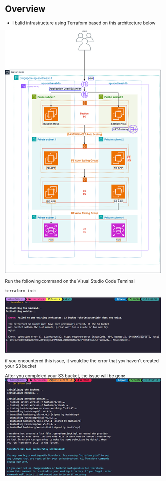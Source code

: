 # Overview

+ I bulid infrastructure using Terraform based on this architecture below

![ConnectPrivate](images/Three-Tier-Architecture.drawio.png)

Run the following command on the Visual Studio Code Terminal

```
terraform init
```


![ConnectPrivate](images/screenshot-1712126023363.png)

if you encountered this issue, it would be the error that you haven't created your S3 bucket

After you completed your S3 bucket, the issue will be gone
![ConnectPrivate](images/screenshot-1712126305020.png)